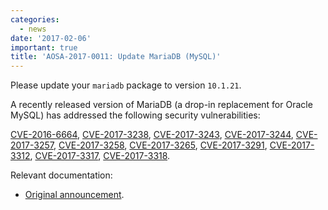 ```yaml
---
categories:
  - news
date: '2017-02-06'
important: true
title: 'AOSA-2017-0011: Update MariaDB (MySQL)'
---
```



Please update your `mariadb` package to version `10.1.21`.

A recently released version of MariaDB (a drop-in replacement for Oracle MySQL) has addressed the following security vulnerabilities:

[CVE-2016-6664](https://cve.mitre.org/cgi-bin/cvename.cgi?name=CVE-2016-6664), [CVE-2017-3238](https://cve.mitre.org/cgi-bin/cvename.cgi?name=CVE-2017-3238), [CVE-2017-3243](https://cve.mitre.org/cgi-bin/cvename.cgi?name=CVE-2017-3243), [CVE-2017-3244](https://cve.mitre.org/cgi-bin/cvename.cgi?name=CVE-2017-3244), [CVE-2017-3257](https://cve.mitre.org/cgi-bin/cvename.cgi?name=CVE-2017-3257), [CVE-2017-3258](https://cve.mitre.org/cgi-bin/cvename.cgi?name=CVE-2017-3258), [CVE-2017-3265](https://cve.mitre.org/cgi-bin/cvename.cgi?name=CVE-2017-3265), [CVE-2017-3291](https://cve.mitre.org/cgi-bin/cvename.cgi?name=CVE-2017-3291), [CVE-2017-3312](https://cve.mitre.org/cgi-bin/cvename.cgi?name=CVE-2017-3312), [CVE-2017-3317](https://cve.mitre.org/cgi-bin/cvename.cgi?name=CVE-2017-3317), [CVE-2017-3318](https://cve.mitre.org/cgi-bin/cvename.cgi?name=CVE-2017-3318).

Relevant documentation:

- [Original announcement](https://mariadb.com/kb/en/mariadb/mariadb-10121-release-notes/).